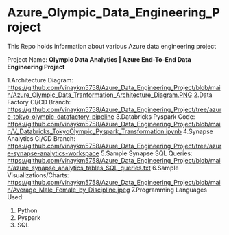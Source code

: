 # Azure_Olympic_Data_Engineering_Project
This Repo holds information about various Azure data engineering project

Project Name: **Olympic Data Analytics | Azure End-To-End Data Engineering Project**

1.Architecture Diagram: https://github.com/vinaykm5758/Azure_Data_Engineering_Project/blob/main/Azure_Olympic_Data_Tranformation_Architecture_Diagram.PNG
2.Data Factory CI/CD Branch: https://github.com/vinaykm5758/Azure_Data_Engineering_Project/tree/azure-tokyo-olympic-datafactory-pipeline
3.Databricks Pyspark Code: https://github.com/vinaykm5758/Azure_Data_Engineering_Project/blob/main/V_Databricks_TokyoOlympic_Pyspark_Transformation.ipynb
4.Synapse Analytics CI/CD Branch: https://github.com/vinaykm5758/Azure_Data_Engineering_Project/tree/azure-synapse-analytics-workspace
5.Sample Synapse SQL Queries: https://github.com/vinaykm5758/Azure_Data_Engineering_Project/blob/main/azure_synapse_analytics_tables_SQL_queries.txt
6.Sample Visualizations/Charts: https://github.com/vinaykm5758/Azure_Data_Engineering_Project/blob/main/Average_Male_Female_by_Discipline.jpeg
7.Programming Languages Used:
 1. Python
 2. Pyspark
 3. SQL

